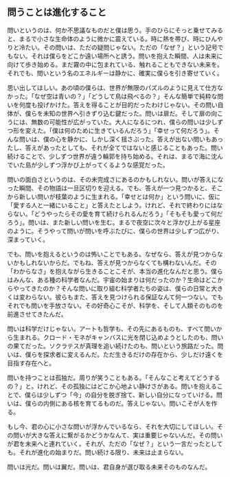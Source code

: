 ## 問うことは進化すること

問いというのは、何か不思議なものだと僕は思う。手のひらにそっと乗せてみると、まるで小さな生命体のように微かに震えている。時に熱を帯び、時にひんやりと冷たい。その問いは、ただの疑問じゃない。ただの「なぜ？」という記号でもない。それは僕らをどこか遠い場所へと誘う。問いを抱えた瞬間、人は未来に向けて歩き始める。まだ霧の中に包まれている、触れることもできない未来を。それでも、問いという名のエネルギーは静かに、確実に僕らを引き寄せていく。

思い出してほしい。あの頃の僕らは、世界が無限のパズルのように見えて仕方なかった。「なぜ空は青いの？」「どうして鳥は飛べるの？」そんな簡単で純粋な問いを何度も投げかけた。答えを得ることが目的だったわけじゃない。その問い自体が、僕らを未知の世界へ引きずり込む鍵だった。問いは扉だ。そして扉の向こうには、無数の可能性が広がっていた。大人になるにつれ、僕らの問いは少しずつ形を変えた。「僕は何のために生きているんだろう」「幸せって何だろう」。そんな問いは、僕の心を静かに、しかし深く揺さぶった。答えが出ない問いもあったし、答えがあったとしても、それが全てではないと感じることもあった。問い続けることで、少しずつ世界が違う輪郭を持ち始める。それは、まるで海に沈んでいた島が少しずつ浮かび上がってくるような感覚だった。

問いの面白さというのは、その未完成さにあるのかもしれない。問いが答えになった瞬間、その物語は一旦区切りを迎える。でも、答えが一つ見つかると、そこから新しい問いが枝葉のように生まれる。「幸せとは何か」という問いに、仮に「愛する人と一緒にいること」と答えたとしよう。けれど、それで終わりにはならない。「どうやったらその愛を育て続けられるんだろう」「そもそも愛って何だろう」。問いは、また新しい問いを生む。まるで夜空に次々と浮かび上がる星座のように。そうやって問いが問いを呼ぶたびに、僕らの世界は少しずつ広がり、深まっていく。

でも、問いを抱えるというのは怖いことでもある。なぜなら、答えが見つからないかもしれないからだ。でもね、答えが見つからなくても構わないんだ。その「わからなさ」を抱えながら生きることこそが、本当の進化なんだと思う。僕らはみんな、ある種の科学者なんだ。宇宙の始まりは何だったのか？生命はどこからやってきたのか？そんな問いに取り組む科学者たちの姿は、僕らの日常と大きくは変わらない。彼らもまた、答えを見つけられる保証なんて何一つない。でもそれでも問いを手放さない。その好奇心こそが、科学を、そして人類そのものを前進させてきたんだ。

問いは科学だけじゃない。アートも哲学も、その先にあるものも、すべて問いから生まれる。クロード・モネがキャンバスに光を閉じ込めようとしたのも、問いの果てだった。ソクラテスが真理を追い続けたのも、問いという旅路だった。問いは、僕らを探求者に変えるんだ。ただ生きるだけの存在から、少しだけ遠くを目指す存在へと。

問いを持つことは孤独だ。周りが笑うこともある。「そんなこと考えてどうするの？」と。けれど、その孤独にはどこか心地よい静けさがある。問いを抱えることで、僕らは少しずつ「今」の自分を脱ぎ捨て、新しい自分になっていける。問いは、僕らの内側にある核を育てるものだ。答えじゃない。問いこそが人を作る。

もし今、君の心に小さな問いが浮かんでいるなら、それを大切にしてほしい。その問いが大きな答えに繋がるかどうかなんて、実は重要じゃないんだ。その問いが君を未来へと連れていく。それが、ただの「なぜ？」という一言だったとしても。それが進化の始まりだ。問い続ける限り、未来は止まらない。

問いは光だ。問いは翼だ。問いは、君自身が選び取る未来そのものなんだ。